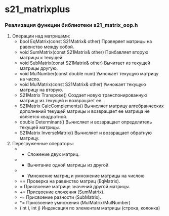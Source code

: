 # s21_matrixplus

### Реализация функции библиотеки s21_matrix_oop.h

  1. Операции над матрицами:
     * bool EqMatrix(const S21Matrix& other) Проверяет матрицы на равенство между собой.
     * void SumMatrix(const S21Matrix& other) Прибавляет вторую матрицы к текущей.
     * void SubMatrix(const S21Matrix& other) Вычитает из текущей матрицы другую.
     * void MulNumber(const double num) Умножает текущую матрицу на число.
     * void MulMatrix(const S21Matrix& other) Умножает текущую матрицу на вторую.
     * S21Matrix Transpose() Создает новую транспонированную матрицу из текущей и возвращает ее.
     * S21Matrix CalcComplements() Вычисляет матрицу алгебраических дополнений текущей матрицы и возвращает ее матрица не является квадратной.
     * double Determinant() Вычисляет и возвращает определитель текущей матрицы.
     * S21Matrix InverseMatrix() Вычисляет и возвращает обратную матрицу.
  3. Перегруженные операторы:
     * + Сложение двух матриц.
     * - Вычитание одной матрицы из другой.
     * * Умножение матриц и умножение матрицы на числою
     * == Проверка на равенство матриц (EqMatrix).
     * = Присвоение матрице значений другой матрицы.
     * += Присвоение сложения (SumMatrix).
     * -= Присвоение разности (SubMatrix).
     * *= Присвоение умножения (MulMatrix/MulNumber)
     * (int i, int j) Индексация по элементам матрицы (строка, колонка) 
